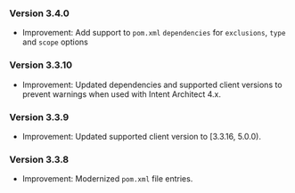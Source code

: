 ### Version 3.4.0

- Improvement: Add support to `pom.xml` `dependencies` for `exclusions`, `type` and `scope` options 

### Version 3.3.10

- Improvement: Updated dependencies and supported client versions to prevent warnings when used with Intent Architect 4.x.

### Version 3.3.9

- Improvement: Updated supported client version to [3.3.16, 5.0.0).

### Version 3.3.8

- Improvement: Modernized `pom.xml` file entries.
